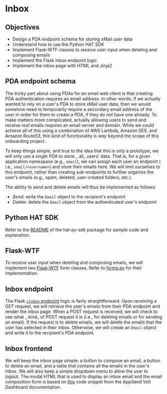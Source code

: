 # Inbox

## Objectives

- Design a PDA endpoint schema for storing xMail user data
- Understand how to use the Python HAT SDK
- Implement Flask-WTF classes to receive user input when deleting and composing emails
- Implement the Flask inbox endpoint logic
- Implement the inbox page with HTML and Jinja2

## PDA endpoint schema

The tricky part about using PDAs for an email web client is that creating PDA authentication requires an email address.
In other words, if we actually wanted to rely on a user's PDA to store xMail user data, then we would somehow need to
temporarily require a secondary email address of the user in order for them to create a PDA, if they do not have one
already. To make matters more complicated, actually allowing users to send and receive _real_ emails requires an email
server and domain. While we could achieve all of this using a combination of AWS Lambda, Amazon SES, and Amazon Route53,
this kind of functionality is _way_ beyond the scope of this onboarding project.

To keep things simple, and true to the idea that this is only a prototype, we will only use a _single_ PDA to store _
all_ users' data. That is, for a given application namespace (e.g., `xmail`), we can assign each user an endpoint (
i.e., `xmail/<username>`) and store their emails here. We will limit ourselves to this endpoint, rather than creating
sub-endpoints to further organize the user's emails (e.g., spam, deleted, user-created folders, etc.).

The ability to send and delete emails will thus be implemented as follows:

- _Send_: write the `Email` object to the recipient's endpoint
- _Delete_: delete the `Email` object from the authenticated user's endpoint

## Python HAT SDK

Refer to the [README](https://github.com/rtatton/hat-py-sdk/blob/main/README.md) of the hat-py-sdk package for sample
code and explanation.

## Flask-WTF

To receive user input when deleting and composing emails, we will implement
two [Flask-WTF](https://flask-wtf.readthedocs.io/en/1.0.x/) form classes. Refer
to [forms.py](https://github.com/cwru-xlab/xlab-onboarding/blob/ffdf9f8cba5739675f81c339555a3cce101879d1/src/xmail/forms.py#L22-L73)
for their implementation.

## Inbox endpoint

The
Flask [`/inbox` endpoint](https://github.com/cwru-xlab/xlab-onboarding/blob/ffdf9f8cba5739675f81c339555a3cce101879d1/src/xmail/factory.py#L36-L48)
logic is fairly straightforward. Upon receiving a GET request, we will retrieve the user's emails from their PDA
endpoint and render the inbox page. When a POST request is received, we will check to see what _
kind_ of POST request it is (i.e., for deleting emails or for sending an email). If the request is to delete emails, we
will delete the emails that the user has selected in their inbox. Otherwise, we will create an `Email` object and write
it to the recipient's PDA endpoint.

## Inbox frontend

We will keep the inbox page simple: a button to compose an email, a button to delete an email, and a table that contains
all the emails in the user's inbox. We will also keep a simple dropdown menu to allow the user to logout. The modal HTML
that is used to display an inbox email and the email composition form is based
on [this](https://themesberg.com/docs/volt-bootstrap-5-dashboard/components/modals/) code snippet from the AppSeed Volt
Dashboard documentation.